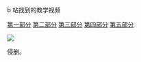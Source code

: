 b 站找到的教学视频

[第一部分](https://www.bilibili.com/video/av17137851)
[第二部分](https://www.bilibili.com/video/av17414520)
[第三部分](https://www.bilibili.com/video/av17414501)
[第四部分](https://www.bilibili.com/video/av17414559)
[第五部分](https://www.bilibili.com/video/av17413957)

![](https://i.loli.net/2018/12/01/5c0245695b2d6.png)

侵删。
